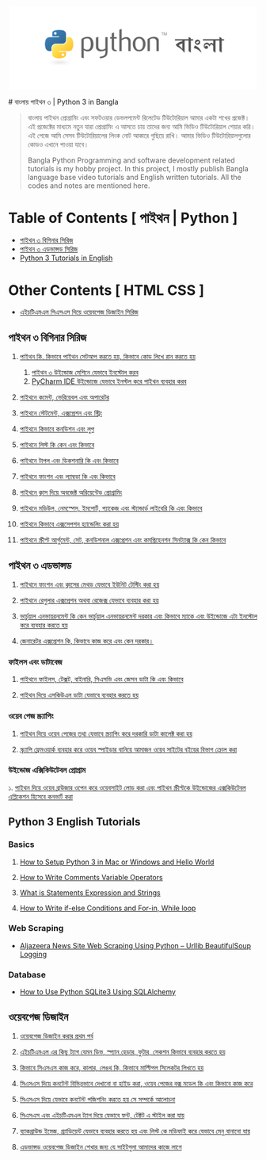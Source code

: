<p align="center">
    <img src="cover.png" width="500" max-width="70%" alt="Python Bangla Tutorial" />
</p>
# বাংলায় পাইথন ৩ | Python 3 in Bangla

> বাংলায় পাইথন প্রোগ্রামিং এবং সফটওয়ার ডেভলপমেন্ট রিলেটেড টিউটোরিয়াল আমার একটা শখের প্রজেক্ট। 
> এই প্রজেক্টের মাধ‍্যমে নতুন যারা প্রোগ্রামিং এ আসতে চায় তাদের জন‍্য আমি ভিডিও টিউটোরিয়াল শেয়ার করি। 
> এই পেজে আমি সেসব টিউটোরিয়ালের লিংক নোট আকারে গুছিয়ে রাখি।
> আমার ভিডিও টিউটোরিয়ালগুলোর কোডও এখানে পাওয়া যাবে। 
>
> Bangla Python Programming and software development related tutorials is my hobby project. In this project, I mostly publish Bangla language base video tutorials and English written tutorials. All the codes and notes are mentioned here.

# Table of Contents [ পাইথন | Python ]

- [পাইথন ৩ বিগিনার সিরিজ](#পাইথন-৩-বিগিনার-সিরিজ)
- [পাইথন ৩ এডভান্সড সিরিজ](#পাইথন-৩-এডভান্সড)
- [Python 3 Tutorials in English](#python-3-english-tutorials)

# Other Contents [ HTML CSS ]

- [এইচটিএমএল সিএসএস দিয়ে ওয়েবপেজ ডিজাইন সিরিজ](#ওয়েবপেজ-ডিজাইন)

## পাইথন ৩ বিগিনার সিরিজ

1. [পাইথন কি, কিভাবে পাইথন সেটআপ করতে হয়, কিভাবে কোড লিখে রান করতে হয়](https://www.youtube.com/watch?v=qcRlYt28WPM)
   1. [পাইথন ৩ উইন্ডোজ মেশিনে যেভাবে ইনস্টোল করব](https://www.youtube.com/watch?v=1m-kyQISM74)
   2. [PyCharm IDE উইন্ডোজে যেভাবে ইনস্টল করে পাইথন ব‍্যবহার করব](https://youtu.be/YUZZBgKmqO4)

2. [পাইথনে কমেন্ট, ভেরিয়েবল এবং অপারেটর ](https://youtu.be/wYN5ohMh_O4)

3. [পাইথনে স্টেটমেন্ট, এক্সপ্রেশন এবং স্ট্রিং](https://youtu.be/aZSap9MNWlM)

4. [পাইথনে কিভাবে কনডিশন এবং লুপ](https://youtu.be/kk6UdrnV-lY)

5. [পাইথনে লিস্ট কি কেন এবং কিভাবে](https://youtu.be/ddshuxxM8a4)

6. [পাইথনে টাপল এবং ডিকশনারি কি এবং কিভাবে](https://youtu.be/4KAwZRWSbko)

7. [পাইথনে ফাংশন এবং ল‍্যাম্বডা কি এবং কিভাবে](https://youtu.be/KlbIbhAQu_g)

8. [পাইথনে ক্লাস দিয়ে অবজেক্ট অরিয়েন্টেড প্রোগ্রামিং](https://youtu.be/xA43kBnuglE)

9. [পাইথনে মডিউল, নেমস্পেস, ইমপোর্ট, প‍্যাকেজ এবং স্ট‍্যান্ডার্ড লাইবেরি কি এবং কিভাবে](https://youtu.be/cdBiyCxmeRg)

10. [পাইথনে কিভাবে এক্সসেপশন হ‍্যান্ডেলিং করা হয়](https://youtu.be/sUWaEBe7UfU)

11. [পাইথনে স্ক্রীপ্ট আর্গুমেন্ট, সেট, কনডিশনাল এক্সপ্রেশন এবং কমপ্রিহেনশন সিনট‍্যাক্স কি কেন কিভাবে](https://youtu.be/nVKf9_PSPXU)

## পাইথন ৩ এডভান্সড

1. [পাইথনে ফাংশন এবং ক্লাসের মেথড যেভাবে ইউনিট টেস্টিং করা হয় ](https://youtu.be/UhIwkjwz6Ek)

2. [পাইথনে রেগুলার এক্সপ্রেশন অথবা রেজেক্স যেভাবে ব‍্যবহার করা হয়](https://youtu.be/yygyryPAJH0)

3. [ভার্চুয়াল এনভায়রনমেন্ট কি কেন ভার্চুয়াল এনভায়রনমেন্ট দরকার এবং কিভাবে ম‍্যাকে এবং উইন্ডোজে এটা ইনস্টোল করে ব‍্যবহার করতে হয়](https://youtu.be/1_gbwzp95fM)

4. [জেনারেটর এক্সপ্রেশন কি, কিভাবে কাজ করে এবং কেন দরকার।](https://youtu.be/TQo81PSwiy0)

### ফাইলস এবং ডাটাবেজ
1. [পাইথনে ফাইলস, টেক্সট, বাইনারি, সিএসভি এবং জেসন ডাটা কি এবং কিভাবে](https://youtu.be/k1rFag1W2WM)

2. [পাইথন দিয়ে এসকিউএল ডাটা যেভাবে ব‍্যবহার করতে হয়](https://youtu.be/kmB315icVlw)

### ওয়েব পেজ স্ক্র‍্যাপিং
1. [পাইথন দিয়ে ওয়েব পেজের তথ‍্য যেভাবে স্ক্র‍্যাপিং করে দরকারি ডাটা কালেক্ট করা হয় ](https://youtu.be/3YLyT4LRJUc)

2. [স্ক‍্র‍্যাপি ফ্রেমওয়ার্ক ব‍্যবহার করে ওয়েব স্পাইডার বানিয়ে আমাজন ওয়েব সাইটের বইয়ের বিভাগ ক্রোল করা](https://youtu.be/1jfoCkbncUE)

### উইন্ডোজ এক্সিকিউটেবল প্রোগ্রাম
১. [পাইথন দিয়ে ওয়েব ব্রাউজার ওপেন করে ওয়েবসাইট লোড করা এবং পাইথন স্ক্রীপ্টকে উইন্ডোজের এক্সকিউটেবল এপ্লিকেশন হিসেবে কনভার্ট করা](https://youtu.be/2Ksw5Xlg6PM)


## Python 3 English Tutorials

### Basics
1. [How to Setup Python 3 in Mac or Windows and Hello World](http://thinkdiff.net/python/python-tutorial-for-beginners-learn-how-to-setup-python/)

2. [How to Write Comments Variable Operators](http://thinkdiff.net/python/python-tutorial-for-beginner-learn-comments-variables-operators/)

3. [What is Statements Expression and Strings](http://thinkdiff.net/python/python-tutorial-for-beginner-statement-expression-string/)

4. [How to Write if-else Conditions and For-in, While loop](http://thinkdiff.net/python/python-tutorial-beginner/)

### Web Scraping

* [Aljazeera News Site Web Scraping Using Python – Urllib BeautifulSoup Logging](http://thinkdiff.net/python/web-scraping-python-beautifulsoup-tutorial/)

### Database

* [How to Use Python SQLite3 Using SQLAlchemy](http://thinkdiff.net/python/how-to-use-python-sqlite3-using-sqlalchemy/)


## ওয়েবপেজ ডিজাইন

1. [ওয়েবপেজ ডিজাইন করার প্রথম পর্ব](https://youtu.be/4uRN0-XOOJ0)

2. [এইচটিএমএল এর কিছু ট‍‍্যাগ যেমন ডিভ, স্প‍্যান,হেডার, ফুটার, সেকশন কিভাবে ব‍্যবহার করতে হয়](https://youtu.be/agCBUVnwblg)

3. [কিভাবে সিএসএস কাজ করে, কালার, লেঙথ কি, কিভাবে মাল্টিপল সিলেকটর লিখতে হয়](https://youtu.be/9DZmn2_aAVQ)

4. [সিএসএস দিয়ে কনটেন্ট বিভিন্নভাবে দেখানো বা হাইড করা, ওয়েব পেজের বক্স মডেল কি এবং কিভাবে কাজ করে](https://youtu.be/Jv3UamG3flo)

5. [সিএসএস দিয়ে যেভাবে কনটেন্ট পজিশনিং করতে হয় সে সম্পর্কে আলোচনা ](https://youtu.be/Hwj1j5pu7Kk)

6. [সিএসএস এবং এইচটিএমএল ট‍্যাগ দিয়ে যেভাবে ফন্ট, টেক্টট এ স্টাইল করা যায়](https://youtu.be/DPer9a7U2mY)

7. [ব‍্যাকগ্রাউন্ড ইমেজ, গ্র‍্যাডিয়েন্ট যেভাবে ব‍্যবহার করতে হয় এবং লিস্ট কে মডিফাই করে যেভাবে মেনু বানানো যায়](https://youtu.be/iWYl2pSV1Hg)

8. [এডভান্সড ওয়েবপেজ ডিজাইন শেখার জন‍্য যে সাইটগুলা আমাদের কাজে লাগে](https://youtu.be/zVuyIBM0uHE)
